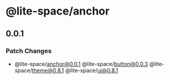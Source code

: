 # @lite-space/anchor

## 0.0.1

### Patch Changes

- @lite-space/anchor@0.0.1
  @lite-space/button@0.0.3
  @lite-space/theme@0.8.1
  @lite-space/ui@0.8.1
